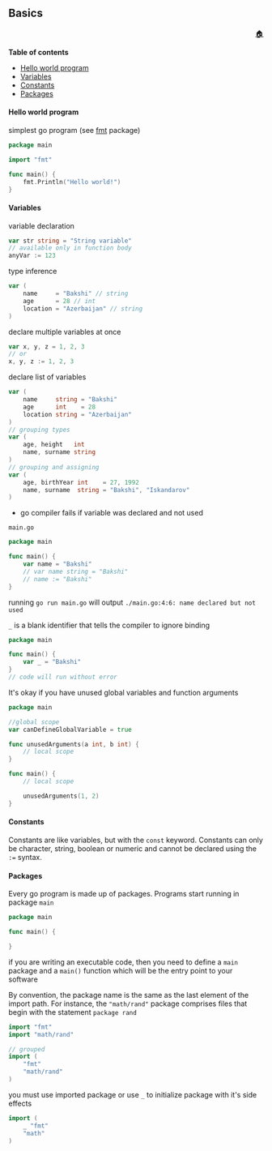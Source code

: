 ## Basics

<p align="right"> <a href="../">🏠</a> </p>

**Table of contents**
- [Hello world program](#hello-world-program)
- [Variables](#variables)
- [Constants](#constants)
- [Packages](#packages)

#### Hello world program
simplest go program (see [fmt](../PACKAGES/fmt.md) package)
```go
package main

import "fmt"

func main() {
    fmt.Println("Hello world!")
}
```


#### Variables
variable declaration
```go
var str string = "String variable"
// available only in function body
anyVar := 123
```

type inference
```go
var (
    name     = "Bakshi" // string
    age      = 28 // int
    location = "Azerbaijan" // string
)
```

declare multiple variables at once
```go
var x, y, z = 1, 2, 3
// or
x, y, z := 1, 2, 3
```
declare list of variables
```go
var (
    name     string = "Bakshi"
    age      int    = 28
    location string = "Azerbaijan"
)
// grouping types
var (
    age, height   int
    name, surname string
)
// grouping and assigning
var (
    age, birthYear int    = 27, 1992
    name, surname  string = "Bakshi", "Iskandarov"
)
```

- go compiler fails if variable was declared and not used

`main.go`
```go
package main

func main() {
    var name = "Bakshi"
    // var name string = "Bakshi"
    // name := "Bakshi"
}
```
running `go run main.go` will output `./main.go:4:6: name declared but not used`

`_` is a blank identifier that tells the compiler to ignore binding 
```go
package main

func main() {
    var _ = "Bakshi"
}
// code will run without error
```

It's okay if you have unused global variables and function arguments
```go
package main

//global scope
var canDefineGlobalVariable = true

func unusedArguments(a int, b int) {
    // local scope
}

func main() {
    // local scope

    unusedArguments(1, 2)
}
```

#### Constants

Constants are like variables, but with the `const` keyword.
Constants can only be character, string, boolean or numeric and cannot be declared using the `:=` syntax.


#### Packages

Every go program is made up of packages. Programs start running in package `main`
```go
package main

func main() {

}
```
if you are writing an executable code, then you need to define a `main` package and a `main()` function which will be the entry point to your software

By convention, the package name is the same as the last element of the import path. For instance, the `"math/rand"` package comprises files that begin with the statement `package rand`

```go
import "fmt"
import "math/rand"

// grouped
import (
    "fmt"
    "math/rand"
)
```
you must use imported package or use `_` to initialize package with it's side effects
```go
import (
    _ "fmt"
    "math"
)

```